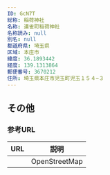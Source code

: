```yaml
---
ID: GcN7T
総称: 稲荷神社
名称: 連雀町稲荷神社
名称読み: null
別名: null
都道府県: 埼玉県
区域: 本庄市
緯度: 36.1893442
経度: 139.1313864
郵便番号: 3670212
住所: 埼玉県本庄市児玉町児玉１５４−３
---
```


## その他

### 参考URL

| URL | 説明          |
| --- | ------------- |
|     | OpenStreetMap |
